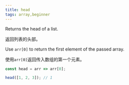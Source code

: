 ```yaml
---
title: head
tags: array,beginner
---
```


Returns the head of a list.

返回列表的头部。

Use `arr[0]` to return the first element of the passed array.

使用`arr[0]`返回传入数组的第一个元素。

```js
const head = arr => arr[0];
```

```js
head([1, 2, 3]); // 1
```